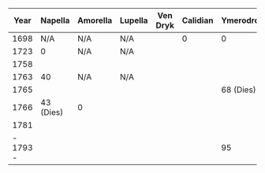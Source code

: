 | Year     | Napella   | Amorella | Lupella | Ven Dryk | Calidian | Ymerodrol | Fenian | Circe |
| -------- | --------- | -------- | ------- | -------- | -------- | --------- | ------ | ----- |
| 1698     | N/A       | N/A      | N/A     |          | 0        | 0         | N/A    | N/A   |
| 1723     | 0         | N/A      | N/A     |          |          |           | N/A    | N/A   |
| 1758     |           |          |         |          |          |           |        | 0     |
| 1763     | 40        | N/A      | N/A     |          |          |           | 0      | 5     |
| 1765     |           |          |         |          |          | 68 (Dies) |        |       |
| 1766     | 43 (Dies) | 0        |         |          |          |           |        | 8     |
| 1781     |           |          |         |          |          |           | 18     |       |
| - 1793 - |           |          |         |          |          | 95        |        |       |

